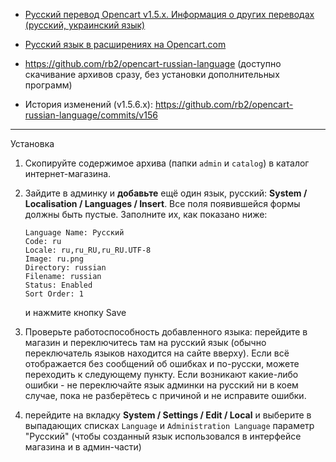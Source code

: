 * [Русский перевод Opencart v1.5.x. Информация о других переводах (русский, украинский язык)](http://rb.labtodo.com/page/opencart-1505-russian-language-pack)
* [Русский язык в расширениях на Opencart.com](http://www.opencart.com/index.php?route=extension/extension/info&extension_id=2778)

* <https://github.com/rb2/opencart-russian-language> (доступно скачивание архивов сразу, без установки дополнительных программ)
* История изменений (v1.5.6.x): <https://github.com/rb2/opencart-russian-language/commits/v156>

----

Установка

1.  Скопируйте содержимое архива (папки `admin` и `catalog`) в каталог интернет-магазина.
2.  Зайдите в админку и **добавьте** ещё один язык, русский: **System / Localisation / Languages / Insert**.
    Все поля появившейся формы должны быть пустые. Заполните их, как показано ниже:

        Language Name: Русский
        Code: ru
        Locale: ru,ru_RU,ru_RU.UTF-8
        Image: ru.png
        Directory: russian
        Filename: russian
        Status: Enabled
        Sort Order: 1

    и нажмите кнопку Save

3. Проверьте работоспособность добавленного языка: перейдите в магазин и переключитесь
   там на русский язык (обычно переключатель языков находится на сайте вверху). Если всё
   отображается без сообщений об ошибках и по-русски, можете переходить к следующему пункту.
   Если возникают какие-либо ошибки - не переключайте язык админки на русский ни в коем случае,
   пока не разберётесь с причиной и не исправите ошибки.
4. перейдите на вкладку **System / Settings / Edit / Local** и выберите в выпадающих списках
   `Language` и `Administration Language` параметр "Русский" (чтобы созданный язык
   использовался в интерфейсе магазина и в админ-части)

